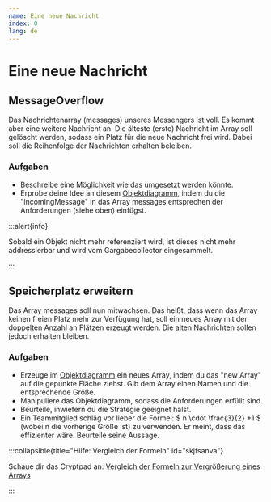 ```yaml
---
name: Eine neue Nachricht
index: 0
lang: de
---
```


# Eine neue Nachricht

## MessageOverflow

Das Nachrichtenarray (messages) unseres Messengers ist voll. Es kommt aber eine weitere Nachricht an. Die älteste (erste) Nachricht im Array soll gelöscht werden, sodass ein Platz für die neue Nachricht frei wird. Dabei soll die Reihenfolge der Nachrichten erhalten beleiben.

### Aufgaben

- Beschreibe eine Möglichkeit wie das umgesetzt werden könnte.
- Erprobe deine Idee an diesem [Objektdiagramm](https://jmp.openpatch.org/#pako:eNqtVU1vGjEQ_SuIc1jZM_7sKT00baVGPaS30oPNeoPDfqDdJQ2N-O_14l0CgUYhqQSy1_Y8z5t5nhk_TsdNa1o3HX8I08IVVb2O82rZ-qps4sfcp-4m_K2pw0Jm8sZtLqbje-9-L6u6jYcewkDC6rof_1RVEaa0O7nITdO4Hu3aNY257e80bVt7u2qHzVXj6tIU3e50fBP2ytvpOCC07qE9WNtsOuDK3rlZ29tecmREpRmxkkptDI_L28u3th_r2qy3cM-vzV15287jPDWt-bFeRhd82W4N7k2-6lZYd-tP8uvE0e9bXw5OB58sESkasBSYpgpM8LxDoK9HoDibKcyMM4JQwWWPAK9HkI6n2lKnFWfAUfUI-HoEQiUD1MgsnUnuoIt_OLGsGt_p5EkBE8QknJWEMaBKCQ69JLhIGFIlQAnJUCDbApwIz2HKdmK5eFErj_veFn4RDQ6I7YTzpKYDqy8mz6sXzE7zBY0JZwiCU80V4YL3fCccE2SMaC2pQgJC8Mj4OJ3vZ7wwdX4-489u7nwxisPZzFGJhChJCUMOyBTtiUudBNaMSE1BgKY60j7W4PtpZ7VPzfm8rzqz0VXtVqkbffKuXqxmc1e-IQLyMAJD7oHIROtOFooBEKZUjMHxK3p_DFxRvCEE15V_A18SJM01DW9VCABgPV1kNOEKqQg_ShCGp42GiIxlNqVE0fS_CP1utTyf7NfZfGR9OTIhzaN5yPfZzCcSE9ChmGke-CnNhqo20TxhgiInoXxpDFKIfene1N7YfKBzmaVgpeVGoAvWtOe1a3RFDEXzvOweN7TT7gHQRKEQTGqmgOtBiJwloQqHhCHnAoneNuMD4t9808bIXRobnFRoQVrBs0w889GXs6oIQdpP236fO8r2P_oD0YnSQoHUoHiojUMkBSSMImLwVlJQcOzr7uZNH2RXNxGcbMZ_AQWRvGE), indem du die "incomingMessage" in das Array messages entsprechen der Anforderungen (siehe oben) einfügst.

:::alert{info}

Sobald ein Objekt nicht mehr referenziert wird, ist dieses nicht mehr addressierbar und wird vom Gargabecollector eingesammelt.

:::

## Speicherplatz erweitern

Das Array messages soll nun mitwachsen. Das heißt, dass wenn das Array keinen freien Platz mehr zur Verfügung hat, soll ein neues Array mit der doppelten Anzahl an Plätzen erzeugt werden. Die alten Nachrichten sollen jedoch erhalten bleiben.

### Aufgaben

- Erzeuge im [Objektdiagramm](https://jmp.openpatch.org/#pako:eNqtVU1vGjEQ_SuIc1jZM_7sKT00baVGPaS30oPNeoPDfqDdJQ2N-O_14l0CgUYhqQSy1_Y8z5t5nhk_TsdNa1o3HX8I08IVVb2O82rZ-qps4sfcp-4m_K2pw0Jm8sZtLqbje-9-L6u6jYcewkDC6rof_1RVEaa0O7nITdO4Hu3aNY257e80bVt7u2qHzVXj6tIU3e50fBP2ytvpOCC07qE9WNtsOuDK3rlZ29tecmREpRmxkkptDI_L28u3th_r2qy3cM-vzV15287jPDWt-bFeRhd82W4N7k2-6lZYd-tP8uvE0e9bXw5OB58sESkasBSYpgpM8LxDoK9HoDibKcyMM4JQwWWPAK9HkI6n2lKnFWfAUfUI-HoEQiUD1MgsnUnuoIt_OLGsGt_p5EkBE8QknJWEMaBKCQ69JLhIGFIlQAnJUCDbApwIz2HKdmK5eFErj_veFn4RDQ6I7YTzpKYDqy8mz6sXzE7zBY0JZwiCU80V4YL3fCccE2SMaC2pQgJC8Mj4OJ3vZ7wwdX4-489u7nwxisPZzFGJhChJCUMOyBTtiUudBNaMSE1BgKY60j7W4PtpZ7VPzfm8rzqz0VXtVqkbffKuXqxmc1e-IQLyMAJD7oHIROtOFooBEKZUjMHxK3p_DFxRvCEE15V_A18SJM01DW9VCABgPV1kNOEKqQg_ShCGp42GiIxlNqVE0fS_CP1utTyf7NfZfGR9OTIhzaN5yPfZzCcSE9ChmGke-CnNhqo20TxhgiInoXxpDFKIfene1N7YfKBzmaVgpeVGoAvWtOe1a3RFDEXzvOweN7TT7gHQRKEQTGqmgOtBiJwloQqHhCHnAoneNuMD4t9808bIXRobnFRoQVrBs0w889GXs6oIQdpP236fO8r2P_oD0YnSQoHUoHiojUMkBSSMImLwVlJQcOzr7uZNH2RXNxGcbMZ_AQWRvGE) ein neues Array, indem du das "new Array" auf die gepunkte Fläche ziehst. Gib dem Array einen Namen und die entsprechende Größe.
- Manipuliere das Objektdiagramm, sodass die Anforderungen erfüllt sind.
- Beurteile, inwiefern du die Strategie geeignet hälst.
- Ein Teammitglied schläg vor lieber die Formel: $ n \cdot \frac{3}{2} +1 $ (wobei n die vorherige Größe ist) zu verwenden. Er meint, dass das effizienter wäre. Beurteile seine Aussage.

:::collapsible{title="Hilfe: Vergleich der Formeln" id="skjfsanva"}

Schaue dir das Cryptpad an: [Vergleich der Formeln zur Vergrößerung eines Arrays](https://cryptpad.fr/sheet/#/2/sheet/view/G+C+MC0HITmT+hrEIVPMksK2y-PsAgcvPN6LCsnDWiw/)

:::
